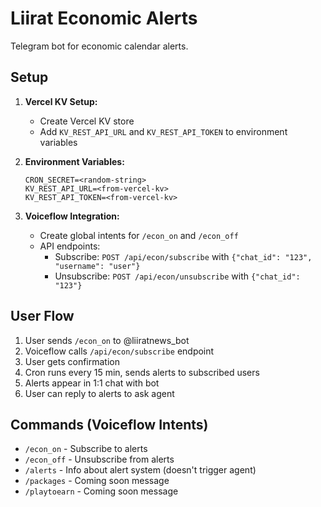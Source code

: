 # Liirat Economic Alerts

Telegram bot for economic calendar alerts.

## Setup

1. **Vercel KV Setup:**
   - Create Vercel KV store
   - Add `KV_REST_API_URL` and `KV_REST_API_TOKEN` to environment variables

2. **Environment Variables:**
   ```
   CRON_SECRET=<random-string>
   KV_REST_API_URL=<from-vercel-kv>
   KV_REST_API_TOKEN=<from-vercel-kv>
   ```

3. **Voiceflow Integration:**
   - Create global intents for `/econ_on` and `/econ_off`
   - API endpoints:
     - Subscribe: `POST /api/econ/subscribe` with `{"chat_id": "123", "username": "user"}`
     - Unsubscribe: `POST /api/econ/unsubscribe` with `{"chat_id": "123"}`

## User Flow

1. User sends `/econ_on` to @liiratnews_bot
2. Voiceflow calls `/api/econ/subscribe` endpoint
3. User gets confirmation
4. Cron runs every 15 min, sends alerts to subscribed users
5. Alerts appear in 1:1 chat with bot
6. User can reply to alerts to ask agent

## Commands (Voiceflow Intents)

- `/econ_on` - Subscribe to alerts
- `/econ_off` - Unsubscribe from alerts
- `/alerts` - Info about alert system (doesn't trigger agent)
- `/packages` - Coming soon message
- `/playtoearn` - Coming soon message
